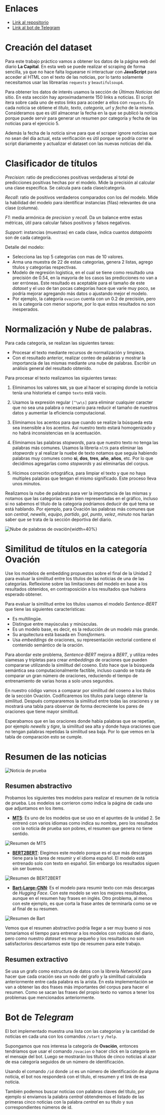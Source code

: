 # Enlaces

- [Link al repositorio](https://github.com/Isaiasgaray/nlp)
- [Link al bot de Telegram](https://t.me/tuia_nlp_bot)

# Creación del dataset
Para este trabajo práctico vamos a obtener los datos de la página web del diario **La Capital**. En esta web se puede realizar el scraping de forma sencilla, ya que no hace falta loguearse ni interactuar con **JavaScript** para acceder al HTML con el texto de las noticias, por lo tanto solamente necesitamos usar las librearías `requests` y `beautifulsoup4`.

Para obtener los datos de interés usamos la sección de *Últimas Noticias* del sitio. En esta sección hay aproximadamente 150 links a noticias. El script itera sobre cada uno de estos links para acceder a ellos con `requests`. En cada noticia se obtiene el *título*, *texto*, *categoría*, *url* y *fecha* de la misma. Consideramos que es útil almacenar la fecha en la que se publicó la noticia porque puede servir para generar un resumen por categoría y fecha de las noticias para el ejercicio 5.

Además la fecha de la noticia sirve para que el scraper ignore noticias que no sean del día actual, esta verificación es útil porque se podría correr el script diariamente y actualizar el dataset con las nuevas noticias del día.

# Clasificador de títulos

*Precision*: ratio de predicciones positivas verdaderas al total de predicciones positivas hechas por el modelo. Mide la precisión al calcular una clase específica. Se calcula para cada clase/categoría.

*Recall*: ratio de positivos verdaderos comparados con los del modelo. Mide la habilidad del modelo para identificar instancias (filas) relevantes de una clase (columna).

*F1*: media armónica de *precision* y *recall*. Da un balance entre estas métricas, útil para calcular falsos positivos y falsos negativos.

*Support*: instancias (muestras) en cada clase, indica cuantos *datapoints* son de cada categoría.

Detalle del modelo:

- Selecciona las top $5$ categorías con mas de $10$ valores.
- Arma una muestra de $22$ de estas categorías, genera $2$ listas, agrego títulos y categorías respectivas.
- Modelo de regresión logistica, en el cual se tiene como resultado una precisión de $0.54$, en la mayoría de los casos las predicciones no van a ser erróneas. Este resultado es aceptable para el tamaño de este $dataset$ y el uso de tan pocas categorías hace que varíe muy poco, se podría mejorar agregando más datos o ajustando mejor el modelo.
- Por ejemplo, la categoría `ovacion` cuenta con un $0.2$ de precisión, pero es la categoría con menor soporte, por lo que estos resultados no son inesperados.

# Normalización y Nube de palabras.

Para cada categoría, se realizan las siguientes tareas:
- Procesar el texto mediante recursos de normalización y limpieza.
- Con el resultado anterior, realizar conteo de palabras y mostrar la importancia de las
mismas mediante una nube de palabras.
Escribir un análisis general del resultado obtenido.

Para procesar el texto realizamos las siguientes tareas:
1) Eliminamos los valores `NAN`, ya que al hacer el scraping donde la noticia tenía una historieta
el campo `texto` está vacío.

2) Usamos la expresión regular `[^\w\s]` para eliminar cualquier caracter que no sea una palabra o
necesario para reducir el tamaño de nuestros datos y aumentar la eficiencia computacional.

3) Eliminamos los acentos para que cuando se realize la búsqueda esta sea insensible a los acentos.
Así nuestro texto estará homogenizado y no habrá inconsistencias en la acentuación.
4) Eliminamos las palabras *stopwords*, para que nuestro texto no tenga las palabras más comunes. 
Usamos la librería `nltk` para eliminar las *stopwords* y al realizar la nuebe de texto notamos que 
seguia habiendo palabras muy comunes como **si**, **dos**, **tres**, **año**, **años**, etc. Por lo que decidimos agregarlas como *stopwords* y así eliminarlas del corpus.
5) Hicimos correción ortográfica, para limpiar el texto y que no haya multiples palabras que 
tengan el mismo significado. Este proceso lleva unos minutos.

Realizamos la nube de palabras para ver la importancia de las mismas y notamos que las categorías están bien representadas en el gráfico, incluso si no sabemos el título de la categoria podríamos deducir de qué tema se está hablando. Por ejemplo, para Ovación las palabras más comunes que son *central*, *newells*, *equipo*, *partido*, *gol*, *punto*, *velez*, *minuto* nos harían saber que se trata de la sección deportiva del diario.

![Nube de palabras de ovación](img/nube_palabras.png){width=40%}

# Similitud de títulos en la categoría Ovación
Use los modelos de embedding propuestos sobre el final de la Unidad 2 para evaluar la similitud entre los títulos de las noticias de una de las categorías.
Reflexione sobre las limitaciones del modelo en base a los resultados obtenidos, en contraposición a los resultados que hubiera esperado obtener.

Para evaluar la similitud entre los títulos usamos el modelo *Sentence-BERT* que tiene las siguientes características:

- Es multilingüe.
- Distingue entre mayúsculas y minúsculas.
- Es un modelo base, es decir, es la reducción de un modelo más grande.
- Su arquitectura está basada en *Transformers*. 
- Usa *embeddings* de oraciones, su representación vectorial contiene el contenido semántico de la oración.

Para abordar este problema, *Sentence-BERT* mejora a *BERT*, y utiliza redes siamesas y tripletas para crear *embeddings* de oraciones que pueden compararse utilizando la similitud del coseno. Esto hace que la búsqueda semántica sea computacionalmente factible, incluso cuando se trata de comparar un gran número de oraciones, reduciendo el tiempo de entrenamiento de varias horas a solo unos segundos. 

En nuestro código vamos a comparar por similitud del coseno a los títulos de la sección Ovación. Codificaremos los títulos para luego obtener la similitud. Después compararemos la similitud entre todas las oraciones y se mostrará una tabla para observar de forma decreciente los pares de oraciones que tiene mayor similitud.

Esperabamos que en las oraciones donde había palabras que se repetían, por ejemplo *newells* y *tigre*, la similitud sea alta y donde haya oraciones que no tengan palabras repetidas la similitud sea baja. Por lo que vemos en la tabla de comparación esto se cumple.

# Resumen de las noticias

![Noticia de prueba](img/noticia_prueba.png)

## Resumen abstractivo

Probamos los siguientes tres modelos para realizar el resumen de la noticia de prueba. Los modelos se corrieron como indica la página de cada uno que adjuntamos en los items.

- **[MT5](https://huggingface.co/csebuetnlp/mT5_multilingual_XLSum)**: Es uno de los modelos que se uso en el apuntes de la unidad 2. Se entrenó con varios idiomas como indica su nombre, pero los resultados con la noticia de prueba son pobres, el resumen que genera no tiene sentido.

![Resumen de MT5](img/mt5.png)

- **[BERT2BERT](https://huggingface.co/mrm8488/bert2bert_shared-spanish-finetuned-summarization)**: 
Elegimos este modelo porque es el que más descargas tiene para la tarea de resumir y el idioma español. El modelo está entrenado solo con texto en español. Sin embargo los resultados siguen sin ser buenos.

![Resumen de BERT2BERT](img/b2b.png)

- **[Bart-Large-CNN](https://huggingface.co/facebook/bart-large-cnn)**: Es el modelo para resumir texto con más descargas de *Hugging Face*. Con este modelo se ven los mejores resultados, aunque en el resumen hay frases en inglés. Otro problema, al menos con este ejemplo, es que corta la frase antes de terminarla como se ve al final de su resumen.

![Resumen de Bart](img/bart.png)

Vemos que el resumen abstractivo podría llegar a ser muy bueno si nos tomaríamos el tiempo para entrenar a los modelos con noticias del diario, pero como nuestro *dataset* es muy pequeño y los resultados no son satisfactorios descartamos este tipo de resumen para este trabajo.

## Resumen extractivo

Se usa un grafo como estructura de datos con la librería *NetworkX* para hacer que cada oración sea un nodo del grafo y la similitud calculada anteriormente entre cada palabra es la arista. En esta implementación se van a obtener las dos frases más importantes del corpus para hacer el resumen. Como se sacan las frases del propio texto no vamos a tener los problemas que mencionados anteriormente.

# Bot de *Telegram*

El bot implementado muestra una lista con las categorías y la cantidad de noticias en cada una con los comandos `/start` y `/help`.

Supongamos que nos interesa la categoría de **Ovación**, entonces tendríamos que usar el comando `/ovacion` o hacer click en la categoría en el mensaje del bot. Luego se mostrarán los títulos de cinco noticias al azar de esa categoría seguidos de un número de identificación.

Usando el comando `/id` donde `id` es un número de identificación de alguna noticia, el bot nos responderá con el título, el resumen y el link de esa noticia.

También podemos buscar noticias con palabras claves del título, por ejemplo si enviamos la palabra *central* obtendremos el listado de las primeras cinco noticias con la palabra *central* en su título y sus correspondientes números de id.
